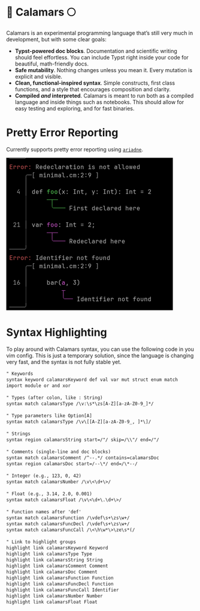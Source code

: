 <h1>🐙 Calamars 🌕</h1>


Calamars is an experimental programming language that’s still very much in development, but with some clear goals:


- **Typst-powered doc blocks**. Documentation and scientific writing should feel effortless. You can include Typst right inside your code for beautiful, math-friendly docs.
- **Safe mutability**. Nothing changes unless you mean it. Every mutation is explicit and visible.
- **Clean, functional-inspired syntax**. Simple constructs, first class functions, and a style that encourages composition and clarity.
- **Compiled _and_ interpreted**. Calamars is meant to run both as a compiled language and inside things such as notebooks. This should allow for easy testing and exploring, and for fast binaries.

# Pretty Error Reporting

Currently supports pretty error reporting using [`ariadne`](https://github.com/zesterer/ariadne).

<img src="./docs/error_reporting.png" alt="Error reporting example">

# Syntax Highlighting

To play around with Calamars syntax, you can use the following code in you vim config.
This is just a temporary solution, since the language is changing very fast, and the syntax is
not fully stable yet.

```vim
" Keywords
syntax keyword calamarsKeyword def val var mut struct enum match import module or and xor

" Types (after colon, like : String)
syntax match calamarsType /\v:\s*\zs[A-Z][a-zA-Z0-9_]*/

" Type parameters like Option[A]
syntax match calamarsType /\v\[[A-Z][a-zA-Z0-9_, ]*\]/

" Strings
syntax region calamarsString start=/"/ skip=/\\"/ end=/"/

" Comments (single-line and doc blocks)
syntax match calamarsComment /^--.*/ contains=calamarsDoc
syntax region calamarsDoc start=/--\*/ end=/\*--/

" Integer (e.g., 123, 0, 42)
syntax match calamarsNumber /\v\<\d+\>/

" Float (e.g., 3.14, 2.0, 0.001)
syntax match calamarsFloat /\v\<\d+\.\d+\>/

" Function names after 'def'
syntax match calamarsFunction /\vdef\s+\zs\w+/
syntax match calamarsFuncDecl /\vdef\s+\zs\w+/
syntax match calamarsFuncCall /\<\h\w*\>\ze\s*(/

" Link to highlight groups
highlight link calamarsKeyword Keyword
highlight link calamarsType Type
highlight link calamarsString String
highlight link calamarsComment Comment
highlight link calamarsDoc Comment
highlight link calamarsFunction Function
highlight link calamarsFuncDecl Function
highlight link calamarsFuncCall Identifier
highlight link calamarsNumber Number
highlight link calamarsFloat Float
```

